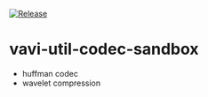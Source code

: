 [![Release](https://jitpack.io/v/umjammer/vavi-util-codec-sandbox.svg)](https://jitpack.io/#umjammer/vavi-util-codec-sandbox)

# vavi-util-codec-sandbox

 - huffman codec
 - wavelet compression
